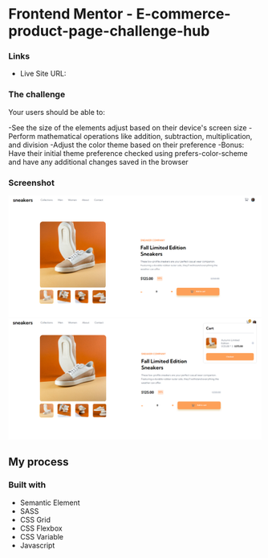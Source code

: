 # Frontend Mentor - E-commerce-product-page-challenge-hub

### Links

- Live Site URL: 



### The challenge

Your users should be able to:

-See the size of the elements adjust based on their device's screen size
-Perform mathematical operations like addition, subtraction, multiplication, and division
-Adjust the color theme based on their preference
-Bonus: Have their initial theme preference checked using prefers-color-scheme and have any additional changes saved in the browser

### Screenshot
![ecommerce1](https://github.com/zulfikar321/E-commerce-product-page-challenge-hub/blob/main/ScreenSchot/Ecommerce1.png?raw=true)
![ecommerce2](https://github.com/zulfikar321/E-commerce-product-page-challenge-hub/blob/main/ScreenSchot/Ecommerce2.png?raw=true)



## My process

### Built with
- Semantic Element
- SASS
- CSS Grid
- CSS Flexbox
- CSS Variable
- Javascript

